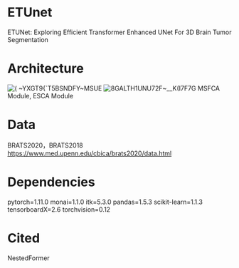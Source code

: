 # ETUnet
ETUNet: Exploring Efficient Transformer Enhanced UNet For 3D Brain Tumor Segmentation

# Architecture
![( ~YXGT9{`T5BSNDFY~MSUE](https://github.com/zhangyida-zhang/ETUnet/assets/57849111/a7183abf-3bff-4032-9d0f-9d85763552ee)
![8GALTH1UNU72F~__K(I7F7G](https://github.com/zhangyida-zhang/ETUnet/assets/57849111/d3d1867f-9a71-461b-96d6-c458247c4fb2)
MSFCA Module, ESCA Module
# Data
BRATS2020，BRATS2018
https://www.med.upenn.edu/cbica/brats2020/data.html

# Dependencies
pytorch=1.11.0
monai=1.1.0
itk=5.3.0
pandas=1.5.3
scikit-learn=1.1.3
tensorboardX=2.6
torchvision=0.12

# Cited 
NestedFormer
